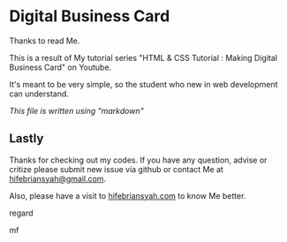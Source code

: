 # Digital Business Card

Thanks to read Me.

This is a result of My tutorial series "HTML & CSS Tutorial : Making Digital Business Card" on Youtube.

It's meant to be very simple, so the student who new in web development can understand.

_This file is written using "markdown"_


## Lastly
Thanks for checking out my codes. If you have any question, advise or critize please submit new issue via github or contact Me at hifebriansyah@gmail.com. 

Also, please have a visit to [hifebriansyah.com](http://hifebriansyah.com)  to know Me better.

regard

mf